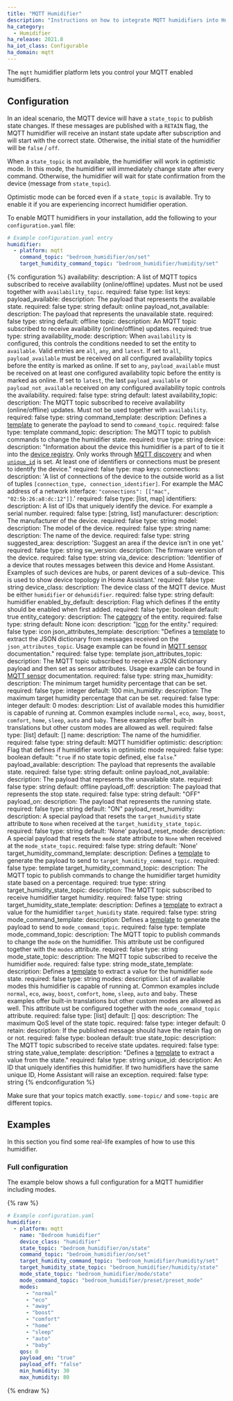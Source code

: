 ```yaml
---
title: "MQTT Humidifier"
description: "Instructions on how to integrate MQTT humidifiers into Home Assistant."
ha_category:
  - Humidifier
ha_release: 2021.8
ha_iot_class: Configurable
ha_domain: mqtt
---
```


The `mqtt` humidifier platform lets you control your MQTT enabled humidifiers.

## Configuration

In an ideal scenario, the MQTT device will have a `state_topic` to publish state changes. If these messages are published with a `RETAIN` flag, the MQTT humidifier will receive an instant state update after subscription and will start with the correct state. Otherwise, the initial state of the humidifier will be `false` / `off`.

When a `state_topic` is not available, the humidifier will work in optimistic mode. In this mode, the humidifier will immediately change state after every command. Otherwise, the humidifier will wait for state confirmation from the device (message from `state_topic`).

Optimistic mode can be forced even if a `state_topic` is available. Try to enable it if you are experiencing incorrect humidifier operation.

To enable MQTT humidifiers in your installation, add the following to your `configuration.yaml` file:

```yaml
# Example configuration.yaml entry
humidifier:
  - platform: mqtt
    command_topic: "bedroom_humidifier/on/set"
    target_humidity_command_topic: "bedroom_humidifier/humidity/set"
```

{% configuration %}
availability:
  description: A list of MQTT topics subscribed to receive availability (online/offline) updates. Must not be used together with `availability_topic`.
  required: false
  type: list
  keys:
    payload_available:
      description: The payload that represents the available state.
      required: false
      type: string
      default: online
    payload_not_available:
      description: The payload that represents the unavailable state.
      required: false
      type: string
      default: offline
    topic:
      description: An MQTT topic subscribed to receive availability (online/offline) updates.
      required: true
      type: string
availability_mode:
  description: When `availability` is configured, this controls the conditions needed to set the entity to `available`. Valid entries are `all`, `any`, and `latest`. If set to `all`, `payload_available` must be received on all configured availability topics before the entity is marked as online. If set to `any`, `payload_available` must be received on at least one configured availability topic before the entity is marked as online. If set to `latest`, the last `payload_available` or `payload_not_available` received on any configured availability topic controls the availability.
  required: false
  type: string
  default: latest
availability_topic:
  description: The MQTT topic subscribed to receive availability (online/offline) updates. Must not be used together with `availability`.
  required: false
  type: string
command_template:
  description: Defines a [template](/docs/configuration/templating/#processing-incoming-data) to generate the payload to send to `command_topic`.
  required: false
  type: template
command_topic:
  description: The MQTT topic to publish commands to change the humidifier state.
  required: true
  type: string
device:
  description: "Information about the device this humidifier is a part of to tie it into the [device registry](https://developers.home-assistant.io/docs/en/device_registry_index.html). Only works through [MQTT discovery](/docs/mqtt/discovery/) and when [`unique_id`](#unique_id) is set. At least one of identifiers or connections must be present to identify the device."
  required: false
  type: map
  keys:
    connections:
      description: 'A list of connections of the device to the outside world as a list of tuples `[connection_type, connection_identifier]`. For example the MAC address of a network interface: `"connections": [["mac", "02:5b:26:a8:dc:12"]]`.'
      required: false
      type: [list, map]
    identifiers:
      description: A list of IDs that uniquely identify the device. For example a serial number.
      required: false
      type: [string, list]
    manufacturer:
      description: The manufacturer of the device.
      required: false
      type: string
    model:
      description: The model of the device.
      required: false
      type: string
    name:
      description: The name of the device.
      required: false
      type: string
    suggested_area:
      description: 'Suggest an area if the device isn’t in one yet.'
      required: false
      type: string
    sw_version:
      description: The firmware version of the device.
      required: false
      type: string
    via_device:
      description: 'Identifier of a device that routes messages between this device and Home Assistant. Examples of such devices are hubs, or parent devices of a sub-device. This is used to show device topology in Home Assistant.'
      required: false
      type: string
device_class:
  description: The device class of the MQTT device. Must be either `humidifier` or `dehumidifier`.
  required: false
  type: string
  default: humidifier
enabled_by_default:
  description: Flag which defines if the entity should be enabled when first added.
  required: false
  type: boolean
  default: true
entity_category:
  description: The [category](https://developers.home-assistant.io/docs/core/entity#generic-properties) of the entity.
  required: false
  type: string
  default: None
icon:
  description: "[Icon](/docs/configuration/customizing-devices/#icon) for the entity."
  required: false
  type: icon
json_attributes_template:
  description: "Defines a [template](/docs/configuration/templating/#processing-incoming-data) to extract the JSON dictionary from messages received on the `json_attributes_topic`. Usage example can be found in [MQTT sensor](/integrations/sensor.mqtt/#json-attributes-template-configuration) documentation."
  required: false
  type: template
json_attributes_topic:
  description: The MQTT topic subscribed to receive a JSON dictionary payload and then set as sensor attributes. Usage example can be found in [MQTT sensor](/integrations/sensor.mqtt/#json-attributes-topic-configuration) documentation.
  required: false
  type: string
max_humidity:
  description: The minimum target humidity percentage that can be set.
  required: false
  type: integer
  default: 100
min_humidity:
  description: The maximum target humidity percentage that can be set.
  required: false
  type: integer
  default: 0
modes:
  description: List of available modes this humidifier is capable of running at. Common examples include `normal`, `eco`, `away`, `boost`, `comfort`, `home`, `sleep`, `auto` and `baby`. These examples offer built-in translations but other custom modes are allowed as well.
  required: false
  type: [list]
  default: []
name:
  description: The name of the humidifier.
  required: false
  type: string
  default: MQTT humidifier
optimistic:
  description: Flag that defines if humidifier works in optimistic mode
  required: false
  type: boolean
  default: "`true` if no state topic defined, else `false`."
payload_available:
  description: The payload that represents the available state.
  required: false
  type: string
  default: online
payload_not_available:
  description: The payload that represents the unavailable state.
  required: false
  type: string
  default: offline
payload_off:
  description: The payload that represents the stop state.
  required: false
  type: string
  default: "OFF"
payload_on:
  description: The payload that represents the running state.
  required: false
  type: string
  default: "ON"
payload_reset_humidity:
  description: A special payload that resets the `target_humidity` state attribute to `None` when received at the `target_humidity_state_topic`.
  required: false
  type: string
  default: 'None'
payload_reset_mode:
  description: A special payload that resets the `mode` state attribute to `None` when received at the `mode_state_topic`.
  required: false
  type: string
  default: 'None'
target_humidity_command_template:
  description: Defines a [template](/docs/configuration/templating/#processing-incoming-data) to generate the payload to send to `target_humidity_command_topic`.
  required: false
  type: template
target_humidity_command_topic:
  description: The MQTT topic to publish commands to change the humidifier target humidity state based on a percentage.
  required: true
  type: string
target_humidity_state_topic:
  description: The MQTT topic subscribed to receive humidifier target humidity.
  required: false
  type: string
target_humidity_state_template:
  description: Defines a [template](/docs/configuration/templating/#processing-incoming-data) to extract a value for the humidifier `target_humidity` state.
  required: false
  type: string
mode_command_template:
  description: Defines a [template](/docs/configuration/templating/#processing-incoming-data) to generate the payload to send to `mode_command_topic`.
  required: false
  type: template
mode_command_topic:
  description: The MQTT topic to publish commands to change the `mode` on the humidifier. This attribute ust be configured together with the `modes` attribute.
  required: false
  type: string
mode_state_topic:
  description: The MQTT topic subscribed to receive the humidifier `mode`.
  required: false
  type: string
mode_state_template:
  description: Defines a [template](/docs/configuration/templating/#processing-incoming-data) to extract a value for the humidifier `mode` state.
  required: false
  type: string
modes:
  description: List of available modes this humidifier is capable of running at. Common examples include `normal`, `eco`, `away`, `boost`, `comfort`, `home`, `sleep`, `auto` and `baby`. These examples offer built-in translations but other custom modes are allowed as well.  This attribute ust be configured together with the `mode_command_topic` attribute.
  required: false
  type: [list]
  default: []
qos:
  description: The maximum QoS level of the state topic.
  required: false
  type: integer
  default: 0
retain:
  description: If the published message should have the retain flag on or not.
  required: false
  type: boolean
  default: true
state_topic:
  description: The MQTT topic subscribed to receive state updates.
  required: false
  type: string
state_value_template:
  description: "Defines a [template](/docs/configuration/templating/#processing-incoming-data) to extract a value from the state."
  required: false
  type: string
unique_id:
  description: An ID that uniquely identifies this humidifier. If two humidifiers have the same unique ID, Home Assistant will raise an exception.
  required: false
  type: string
{% endconfiguration %}

<div class='note warning'>

Make sure that your topics match exactly. `some-topic/` and `some-topic` are different topics.

</div>

## Examples

In this section you find some real-life examples of how to use this humidifier.

### Full configuration

The example below shows a full configuration for a MQTT humidifier including modes.

{% raw %}

```yaml
# Example configuration.yaml
humidifier:
  - platform: mqtt
    name: "Bedroom humidifier"
    device_class: "humidifier"
    state_topic: "bedroom_humidifier/on/state"
    command_topic: "bedroom_humidifier/on/set"
    target_humidity_command_topic: "bedroom_humidifier/humidity/set"
    target_humidity_state_topic: "bedroom_humidifier/humidity/state"
    mode_state_topic: "bedroom_humidifier/mode/state"
    mode_command_topic: "bedroom_humidifier/preset/preset_mode"
    modes:
      - "normal"
      - "eco"
      - "away"
      - "boost"
      - "comfort"
      - "home"
      - "sleep"
      - "auto"
      - "baby"
    qos: 0
    payload_on: "true"
    payload_off: "false"
    min_humidity: 30
    max_humidity: 80
```

{% endraw %}
